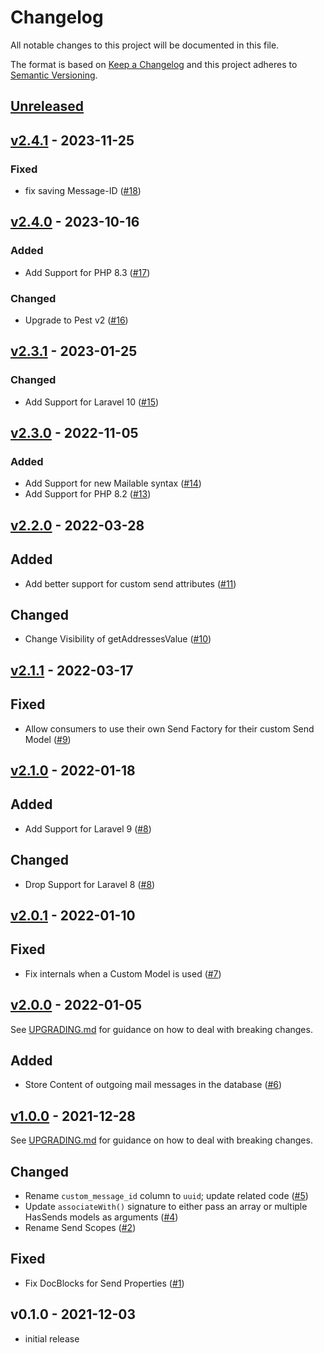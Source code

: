 # Changelog

All notable changes to this project will be documented in this file.

The format is based on [Keep a Changelog](http://keepachangelog.com/en/1.0.0/)
and this project adheres to [Semantic Versioning](http://semver.org/spec/v2.0.0.html).

## [Unreleased](https://github.com/stefanzweifel/laravel-sends/compare/v2.4.1...HEAD)

## [v2.4.1](https://github.com/stefanzweifel/laravel-sends/compare/v2.4.0...v2.4.1) - 2023-11-25

### Fixed

- fix saving Message-ID ([#18](https://github.com/stefanzweifel/laravel-sends/pull/18))

## [v2.4.0](https://github.com/stefanzweifel/laravel-sends/compare/v2.3.1...v2.4.0) - 2023-10-16

### Added

- Add Support for PHP 8.3 ([#17](https://github.com/stefanzweifel/laravel-sends/pull/17))

### Changed

- Upgrade to Pest v2 ([#16](https://github.com/stefanzweifel/laravel-sends/pull/16))

## [v2.3.1](https://github.com/stefanzweifel/laravel-sends/compare/v2.3.0...v2.3.1) - 2023-01-25

### Changed

- Add Support for Laravel 10 ([#15](https://github.com/stefanzweifel/laravel-sends/pull/15))

## [v2.3.0](https://github.com/stefanzweifel/laravel-sends/compare/v2.2.0...v2.3.0) - 2022-11-05

### Added

- Add Support for new Mailable syntax ([#14](https://github.com/stefanzweifel/laravel-sends/pull/14))
- Add Support for PHP 8.2 ([#13](https://github.com/stefanzweifel/laravel-sends/pull/13))

## [v2.2.0](https://github.com/stefanzweifel/laravel-sends/compare/v2.1.1...v2.2.0) - 2022-03-28

## Added

- Add better support for custom send attributes ([#11](https://github.com/stefanzweifel/laravel-sends/pull/11))

## Changed

- Change Visibility of getAddressesValue ([#10](https://github.com/stefanzweifel/laravel-sends/pull/10))

## [v2.1.1](https://github.com/stefanzweifel/laravel-sends/compare/v2.1.0...v2.1.1) - 2022-03-17

## Fixed

- Allow consumers to use their own Send Factory for their custom Send Model ([#9](https://github.com/stefanzweifel/laravel-sends/pull/9))

## [v2.1.0](https://github.com/stefanzweifel/laravel-sends/compare/v2.0.1...v2.1.0) - 2022-01-18

## Added

- Add Support for Laravel 9 ([#8](https://github.com/stefanzweifel/laravel-sends/pull/8))

## Changed

- Drop Support for Laravel 8 ([#8](https://github.com/stefanzweifel/laravel-sends/pull/8))

## [v2.0.1](https://github.com/stefanzweifel/laravel-sends/compare/v2.0.0...v2.0.1) - 2022-01-10

## Fixed

- Fix internals when a Custom Model is used ([#7](https://github.com/stefanzweifel/laravel-sends/pull/7))

## [v2.0.0](https://github.com/stefanzweifel/laravel-sends/compare/v1.0.0...v2.0.0) - 2022-01-05

See [UPGRADING.md](https://github.com/stefanzweifel/laravel-sends/blob/main/UPGRADING.md#from-v10-to-v20) for guidance on how to deal with breaking changes.

## Added

- Store Content of outgoing mail messages in the database ([#6](https://github.com/stefanzweifel/laravel-sends/pull/6))

## [v1.0.0](https://github.com/stefanzweifel/laravel-sends/compare/v0.1.0...v1.0.0) - 2021-12-28

See [UPGRADING.md](https://github.com/stefanzweifel/laravel-sends/blob/main/UPGRADING.md#from-v01-to-v10) for guidance on how to deal with breaking changes.

## Changed

- Rename `custom_message_id` column to `uuid`; update related code ([#5](https://github.com/stefanzweifel/laravel-sends/pull/5))
- Update `associateWith()` signature to either pass an array or multiple HasSends models as arguments ([#4](https://github.com/stefanzweifel/laravel-sends/pull/4))
- Rename Send Scopes ([#2](https://github.com/stefanzweifel/laravel-sends/pull/2))

## Fixed

- Fix DocBlocks for Send Properties ([#1](https://github.com/stefanzweifel/laravel-sends/pull/1))

## v0.1.0 - 2021-12-03

- initial release
